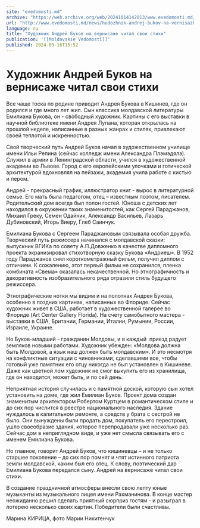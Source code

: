 ```yaml
---
site: "evedomosti.md"
archive: "https://web.archive.org/web/20241014142013/www.evedomosti.md/news/hudozhnik-andrej-bukov-na-vernisazhe-chital-svoi-stihi"
url: "http://www.evedomosti.md/news/hudozhnik-andrej-bukov-na-vernisazhe-chital-svoi-stihi"
language: ru
title: "Художник Андрей Буков на вернисаже читал свои стихи"
publication: '[[Moldavskie Vedomosti]]'
published: 2024-09-16T15:52
---
```


# Художник Андрей Буков на вернисаже читал свои стихи

Все чаще тоска по родине приводит Андрея Букова в Кишинев, где он родился и где много лет жил. Сын классика молдавской литературы Емилиана Букова, он - свободный художник. Картины с его выставки в научной библиотеке имени Андрея Лупана, которая открылась на прошлой неделе, написанные в разных жанрах и стилях, привлекают своей теплотой и искренностью.

Свой творческий путь Андрей Буков начал в художественном училище имени Ильи Репина (сейчас колледж имени Александра Плэмэдялэ). Служил в армии в Ленинградской области, учился в художественной академии во Львове. Город с его европейскими улочками и готической архитектурой вдохновлял на пейзажи, академия учила работе с кистью и пером.

Андрей - прекрасный график, иллюстратор книг - вырос в литературной семье. Его мать была педагогом, отец – известным поэтом, писателем. Родительский дом всегда был полон гостей. Юноша с детских лет находился в окружении таких знаменитостей, как Сергей Параджанов, Михаил Греку, Семен Одайник, Александр Васильев, Лазарь Дубиновский, Игорь Виеру, Глеб Саинчук.

Емилиана Букова с Сергеем Параджановым связывала особая дружба. Творческий путь режиссера начинался с молдавской сказки: выпускник ВГИКа по совету А.П.Довженко в качестве дипломного проекта экранизировал стихотворную сказку Букова «Андриеш». В 1952 году Параджанов снял короткометражный фильм, получил диплом с отличием. К сожалению, этот первый фильм не сохранился, пленка комбината «Свема» оказалась некачественной. Но этнографичность и декоративность изобразительного ряда отразили стиль будущего режиссера.

Этнографические нотки мы видим и на полотнах Андрея Букова, особенно в поздних картинах, написанных во Флориде. Сейчас художник живет в США, работает в художественной галерее во Флориде (Art Center Gallery Florida). На счету самобытного мастера - выставки в США, Британии, Германии, Италии, Румынии, России, Израиле, Украине.

Но Буков-младший - гражданин Молдовы, и в каждый  приезд радует земляков новыми работами. Художник убежден: «Молдова должна быть Молдовой, а язык наш должен быть молдавским». И это несмотря на конфликтные ситуации с чиновниками, сделавшими все, чтобы готовый уже памятник его отцу никогда не был установлен в Кишиневе. Даже как цветной лом художник не смог выкупить его из хранилища, где он находится, может быть, и по сей день.

Неприятная история случилась и с памятной доской, которую сын хотел установить на доме, где жил Емилиан Буков. Проект дома создан знаменитым архитектором Робертом Куртцем в романтическом стиле и до сих пор числится в реестре национального наследия. Здание нуждалось в капитальном ремонте, а средств у брата с сестрой не было. Они вынуждены были продать дом, покупатель его перестроил, ушло своеобразие здания, которое перепродавали уже несколько раз. Сейчас дом в неприглядном виде, и уже нет смысла связывать его с именем Емилиана Букова.

Но главное, говорит Андрей Буков, что кишиневцы – и не только старшее поколение – до сих пор помнят и чтят истинного патриота земли молдавской, каким был его отец. К слову, поэтический дар Емилиана Букова передался сыну. Андрей на вернисаже читал свои стихи.

В создание праздничной атмосферы внесли свою лепту юные музыканты из музыкального лицея имени Рахманинова. В конце мастер неожиданно решил сделать приятный сюрприз гостям - и разыграл в лотерею несколько своих картин. Победители были счастливы.

Марина КИРИЦА, фото Марии Никитенчук